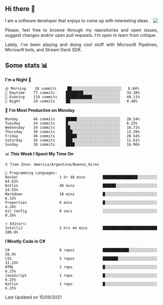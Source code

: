 ## Hi there :slightly_smiling_face:

<img src="https://github-readme-stats.vercel.app/api?username=victorgrycuk&show_icons=true&count_private=true&title_color=F7941E&icon_color=F7941E" align="right">

<p align="justify">
I am a software developer that enjoys to come up with interesting ideas.
<p/>

<p align= "justify">
Please, feel free to browse through my repositories and open issues, suggest changes and/or open pull requests. I'm open to learn from critique.
<p/>

<p align= "justify">
Lately, I've been playing and doing cool stuff with Microsoft Pipelines, Microsoft bots, and Stream Deck SDK.
<p/>

## Some stats :bar_chart:
<!--START_SECTION:waka-->
**I'm a Night 🦉** 

```text
🌞 Morning    18 commits     ██░░░░░░░░░░░░░░░░░░░░░░░   8.04% 
🌆 Daytime    77 commits     ████████░░░░░░░░░░░░░░░░░   34.38% 
🌃 Evening    110 commits    ████████████░░░░░░░░░░░░░   49.11% 
🌙 Night      19 commits     ██░░░░░░░░░░░░░░░░░░░░░░░   8.48%

```
📅 **I'm Most Productive on Monday** 

```text
Monday       46 commits     █████░░░░░░░░░░░░░░░░░░░░   20.54% 
Tuesday      14 commits     █░░░░░░░░░░░░░░░░░░░░░░░░   6.25% 
Wednesday    24 commits     ██░░░░░░░░░░░░░░░░░░░░░░░   10.71% 
Thursday     30 commits     ███░░░░░░░░░░░░░░░░░░░░░░   13.39% 
Friday       46 commits     █████░░░░░░░░░░░░░░░░░░░░   20.54% 
Saturday     26 commits     ███░░░░░░░░░░░░░░░░░░░░░░   11.61% 
Sunday       38 commits     ████░░░░░░░░░░░░░░░░░░░░░   16.96%

```


📊 **This Week I Spent My Time On** 

```text
⌚︎ Time Zone: America/Argentina/Buenos_Aires

💬 Programming Languages: 
Docker                   1 hr 46 mins        ████████████████░░░░░░░░░   64.62% 
Kotlin                   40 mins             ██████░░░░░░░░░░░░░░░░░░░   24.55% 
Markdown                 10 mins             █░░░░░░░░░░░░░░░░░░░░░░░░   6.12% 
Properties               6 mins              █░░░░░░░░░░░░░░░░░░░░░░░░   4.24% 
Git Config               0 secs              ░░░░░░░░░░░░░░░░░░░░░░░░░   0.26%

🔥 Editors: 
IntelliJ                 2 hrs 44 mins       █████████████████████████   100.0%

```

**I Mostly Code in C#** 

```text
C#                       8 repos             ████████████░░░░░░░░░░░░░   50.0% 
CSS                      5 repos             ███████░░░░░░░░░░░░░░░░░░   31.25% 
HTML                     1 repo              █░░░░░░░░░░░░░░░░░░░░░░░░   6.25% 
JavaScript               1 repo              █░░░░░░░░░░░░░░░░░░░░░░░░   6.25% 
Kotlin                   1 repo              █░░░░░░░░░░░░░░░░░░░░░░░░   6.25%

```



 Last Updated on 15/09/2021
<!--END_SECTION:waka-->
